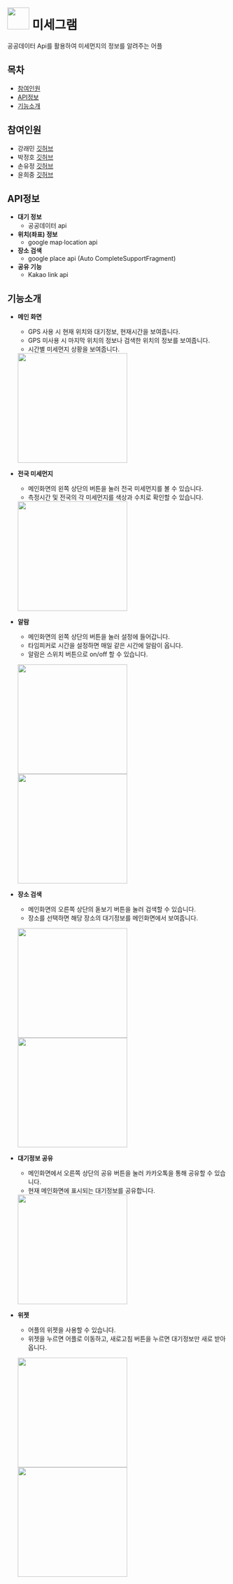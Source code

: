 # <img src=logo2.jpg width=50> 미세그램
공공데이터 Api를 활용하여 미세먼지의 정보를 알려주는 어플

## 목차
- [참여인원](#참여인원)
- [API정보](#API정보)
- [기능소개](#기능소개)

## 참여인원

- 강래민 [깃허브](https://github.com/kangraemin)
- 박정호 [깃허브](https://github.com/Jpumpkin93)
- 손유정 [깃허브](https://github.com/handnew04)
- 윤희중 [깃허브](https://github.com/HuijungYoon)

## API정보
- **대기 정보**
  - 공공데이터 api
- **위치(좌표) 정보**
  - google map·location api
- **장소 검색**
  - google place api (Auto CompleteSupportFragment)
- **공유 기능**
  - Kakao link api
 
## 기능소개

- **메인 화면**
  - GPS 사용 시 현재 위치와 대기정보, 현재시간을 보여줍니다.<br>
  - GPS 미사용 시 마지막 위치의 정보나 검색한 위치의 정보를 보여줍니다.<br>
  - 시간별 미세먼지 상황을 보여줍니다.
  
  <img src=images/main.jpg width=250>

- **전국 미세먼지**
  - 메인화면의 왼쪽 상단의 버튼을 눌러 전국 미세먼지를 볼 수 있습니다.<br>
  - 측정시간 및 전국의 각 미세먼지를 색상과 수치로 확인할 수 있습니다.
  
  <img src=images/map.jpg width=250>

- **알람**
  - 메인화면의 왼쪽 상단의 버튼을 눌러 설정에 들어갑니다.<br>
  - 타임피커로 시간을 설정하면 매일 같은 시간에 알람이 옵니다.<br>
  - 알람은 스위치 버튼으로 on/off 할 수 있습니다.
  
  <img src=images/timepicker.jpg width=250> <img src= images/alarm.jpg width=250>
  
- **장소 검색**  
  - 메인화면의 오른쪽 상단의 돋보기 버튼을 눌러 검색할 수 있습니다.<br>
  - 장소를 선택하면 해당 장소의 대기정보를 메인화면에서 보여줍니다.
  
  <img src=images/search.jpg width=250> <img src=images/searchdone.jpg width=250>
  
- **대기정보 공유**
  - 메인화면에서 오른쪽 상단의 공유 버튼을 눌러 카카오톡을 통해 공유할 수 있습니다.<br>
  - 현재 메인화면에 표시되는 대기정보를 공유합니다.
  
  <img src=images/share.jpg width=250>
  
- **위젯**
  - 어플의 위젯을 사용할 수 있습니다.<br>
  - 위젯을 누르면 어플로 이동하고, 새로고침 버튼을 누르면 대기정보만 새로 받아옵니다.
  
  <img src=images/widget1.jpg width=250> <img src=images/widget2.jpg width=250>
